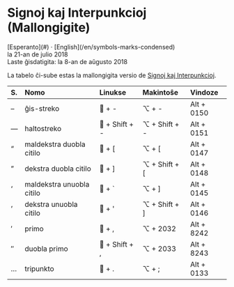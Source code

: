 Signoj kaj Interpunkcioj (Mallongigite)
=======================================

<div class="center">[Esperanto](#) · [English](/en/symbols-marks-condensed)</div>
<div class="center">la 21-an de julio 2018</div>
<div class="center">Laste ĝisdatigita: la 8-an de aŭgusto 2018</div>

La tabelo ĉi-sube estas la mallongigita versio de [Signoj kaj Interpunkcioj](/eo/signoj-interpunkcioj).

| S. | Nomo                      | Linukse        | Makintoŝe     | Vindoze    |
| :- | :------------------------ | :------------- | :------------ | :--------- |
| –  | ĝis-streko                | 🐧 + -         | ⌥ + -         | Alt + 0150 |
| —  | haltostreko               | 🐧 + Shift + - | ⌥ + Shift + - | Alt + 0151 |
| “  | maldekstra duobla citilo  | 🐧 + [         | ⌥ + [         | Alt + 0147 |
| ”  | dekstra duobla citilo     | 🐧 + ]         | ⌥ + Shift + [ | Alt + 0148 |
| ‘  | maldekstra unuobla citilo | 🐧 + `         | ⌥ + ]         | Alt + 0145 |
| ’  | dekstra unuobla citilo    | 🐧 + '         | ⌥ + Shift + ] | Alt + 0146 |
| ′  | primo                     | 🐧 + ,         | ⌥ + 2032      | Alt + 8242 |
| ″  | duobla primo              | 🐧 + Shift + , | ⌥ + 2033      | Alt + 8243 |
| …  | tripunkto                 | 🐧 + .         | ⌥ + ;         | Alt + 0133 |
